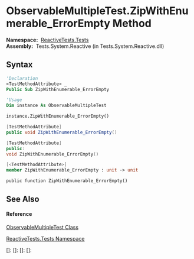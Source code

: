# ObservableMultipleTest.ZipWithEnumerable\_ErrorEmpty Method

**Namespace:**  [ReactiveTests.Tests](ReactiveTests.Tests\ReactiveTests.Tests.md)  
**Assembly:**  Tests.System.Reactive (in Tests.System.Reactive.dll)

## Syntax

```vb
'Declaration
<TestMethodAttribute> _
Public Sub ZipWithEnumerable_ErrorEmpty
```

```vb
'Usage
Dim instance As ObservableMultipleTest

instance.ZipWithEnumerable_ErrorEmpty()
```

```csharp
[TestMethodAttribute]
public void ZipWithEnumerable_ErrorEmpty()
```

```c++
[TestMethodAttribute]
public:
void ZipWithEnumerable_ErrorEmpty()
```

```fsharp
[<TestMethodAttribute>]
member ZipWithEnumerable_ErrorEmpty : unit -> unit 
```

```jscript
public function ZipWithEnumerable_ErrorEmpty()
```

## See Also

#### Reference

[ObservableMultipleTest Class](ObservableMultipleTest\ObservableMultipleTest.md)

[ReactiveTests.Tests Namespace](ReactiveTests.Tests\ReactiveTests.Tests.md)

[]: 
[]: 
[]: 
[]: 